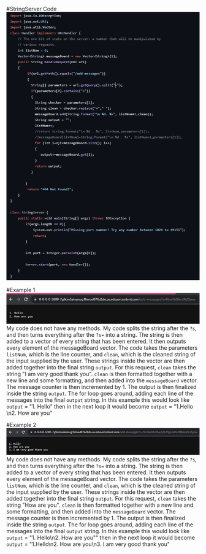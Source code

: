 #StringServer Code
![serverCode](lab2Code.PNG)


#Example 1
![Example 1](lab2Example1.PNG)
My code does not have any methods. My code splits the string after the  `?s`, and then turns everything after the `?s=` into a string. The string is then added to a vector of every string that has been entered. It then outputs every element of the messageBoard vector. The code takes the parameters `listNum`, which is the line counter, and `clean`, which is the cleaned string of the input supplied by the user. These strings inside the vector are then added together into the final string `output`. For this request, `clean` takes the string "I am very good thank you". `clean` is then formatted together with a new line and some formatting, and then added into the `messageBoard` vector. The message counter is then incremented by 1. The output is then finalized inside the string `output`. The for loop goes around, adding each line of the messages into the final `output` string. In this example this would look like `output` =  "1. Hello" then in the next loop it would become `output` =  "1.Hello \n2. How are you"

#Example 2
![Example 2](lab2Example2.PNG)
My code does not have any methods. My code splits the string after the  `?s`, and then turns everything after the `?s=` into a string. The string is then added to a vector of every string that has been entered. It then outputs every element of the messageBoard vector. The code takes the parameters `listNum`, which is the line counter, and `clean`, which is the cleaned string of the input supplied by the user. These strings inside the vector are then added together into the final string `output`. For this request, `clean` takes the string "How are you". `clean` is then formatted together with a new line and some formatting, and then added into the `messageBoard` vector. The message counter is then incremented by 1. The output is then finalized inside the string `output`. The for loop goes around, adding each line of the messages into the final `output` string. In this example this would look like `output` =  "1. Hello\n2. How are you"" then in the next loop it would become `output` =  "1.Hello\n2. How are you\n3. I am very good thank you"
